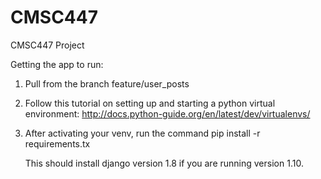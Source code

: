 # CMSC447
CMSC447 Project

Getting the app to run:

1. Pull from the branch feature/user_posts
2. Follow this tutorial on setting up and starting a python virtual environment: http://docs.python-guide.org/en/latest/dev/virtualenvs/
3. After activating your venv, run the command pip install -r requirements.tx
   
   This should install django version 1.8 if you are running version 1.10.
